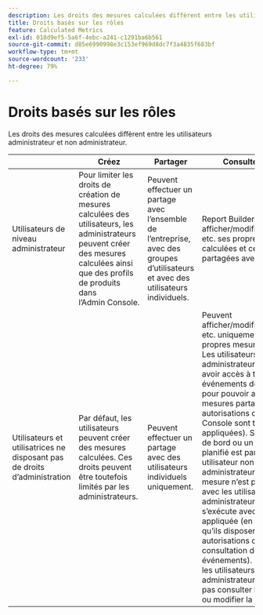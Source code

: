 ```yaml
---
description: Les droits des mesures calculées diffèrent entre les utilisateurs administrateur et non administrateur.
title: Droits basés sur les rôles
feature: Calculated Metrics
exl-id: 018d9ef5-5a6f-4ebc-a241-c1291ba6b561
source-git-commit: d85e6990998e3c153ef969d8dc7f3a4835f683bf
workflow-type: tm+mt
source-wordcount: '233'
ht-degree: 79%

---
```


# Droits basés sur les rôles

Les droits des mesures calculées diffèrent entre les utilisateurs administrateur et non administrateur.

|  | Créez | Partager | Consulter/Gérer | Approuver | Appliquer |
|--- |--- |--- |--- |--- |--- |
| Utilisateurs de niveau administrateur | Pour limiter les droits de création de mesures calculées des utilisateurs, les administrateurs peuvent créer des mesures calculées ainsi que des profils de produits dans lʼAdmin Console. | Peuvent effectuer un partage avec l’ensemble de l’entreprise, avec des groupes d’utilisateurs et avec des utilisateurs individuels. | Report Builder : peut afficher/modifier/supprimer, etc. ses propres mesures calculées et celles partagées avec lui. | Peuvent approuver les mesures calculées comme étant canoniques. | Peuvent appliquer toute mesure calculée à l’échelle de l’entreprise. |
| Utilisateurs et utilisatrices ne disposant pas de droits d’administration | Par défaut, les utilisateurs peuvent créer des mesures calculées. Ces droits peuvent être toutefois limités par les administrateurs. | Peuvent effectuer un partage avec des utilisateurs individuels uniquement. | Peuvent afficher/modifier/supprimer, etc. uniquement leurs propres mesures calculées. Les utilisateurs non-administrateurs doivent avoir accès à tous les événements de composant pour pouvoir afficher des mesures partagées (les autorisations dans Admin Console sont toujours appliquées).  Si un tableau de bord ou un rapport planifié est partagé avec un utilisateur non administrateur et que la mesure n’est pas partagée avec les utilisateurs non administrateurs, le rapport s’exécute avec la mesure appliquée (en présumant qu’ils disposent des autorisations de consultation des événements). Néanmoins, les utilisateurs non administrateurs ne pourront pas consulter la définition ou modifier la mesure. | Ne peuvent utiliser que les mesures calculées approuvées ; ne peuvent pas les marquer comme approuvées. | Peuvent appliquer leurs propres mesures calculées et les segments qui ont été partagés avec eux. |
